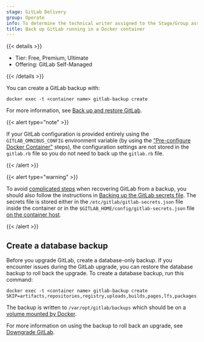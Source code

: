 ```yaml
---
stage: GitLab Delivery
group: Operate
info: To determine the technical writer assigned to the Stage/Group associated with this page, see https://handbook.gitlab.com/handbook/product/ux/technical-writing/#assignments
title: Back up GitLab running in a Docker container
---
```


{{< details >}}

- Tier: Free, Premium, Ultimate
- Offering: GitLab Self-Managed

{{< /details >}}

You can create a GitLab backup with:

```shell
docker exec -t <container name> gitlab-backup create
```

For more information, see [Back up and restore GitLab](../../administration/backup_restore/_index.md).

{{< alert type="note" >}}

If your GitLab configuration is provided entirely using the `GITLAB_OMNIBUS_CONFIG` environment variable
(by using the ["Pre-configure Docker Container"](configuration.md#pre-configure-docker-container) steps),
the configuration settings are not stored in the `gitlab.rb` file so you do not need
to back up the `gitlab.rb` file.

{{< /alert >}}

{{< alert type="warning" >}}

To avoid [complicated steps](../../administration/backup_restore/troubleshooting_backup_gitlab.md#when-the-secrets-file-is-lost) when recovering
GitLab from a backup, you should also follow the instructions in
[Backing up the GitLab secrets file](../../administration/backup_restore/backup_gitlab.md#storing-configuration-files).
The secrets file is stored either in the `/etc/gitlab/gitlab-secrets.json` file inside the container or in the
`$GITLAB_HOME/config/gitlab-secrets.json` file [on the container host](installation.md#create-a-directory-for-the-volumes).

{{< /alert >}}

## Create a database backup

Before you upgrade GitLab, create a database-only backup. If you encounter issues during the GitLab upgrade, you can restore the database backup to roll back the upgrade. To create a database backup, run this command:

```shell
docker exec -t <container name> gitlab-backup create SKIP=artifacts,repositories,registry,uploads,builds,pages,lfs,packages,terraform_state
```

The backup is written to `/var/opt/gitlab/backups` which should be on a
[volume mounted by Docker](installation.md#create-a-directory-for-the-volumes).

For more information on using the backup to roll back an upgrade, see [Downgrade GitLab](../../update/docker/_index.md#downgrade-gitlab).
